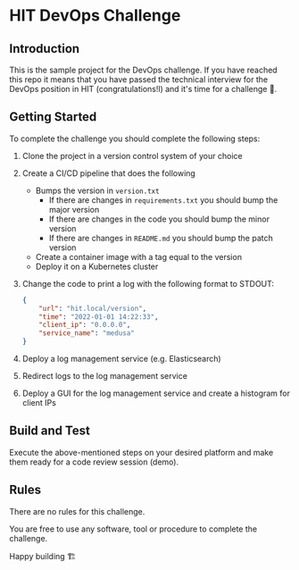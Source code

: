# HIT DevOps Challenge

## Introduction

This is the sample project for the DevOps challenge. If you have reached this repo it means that you have passed the technical interview for the DevOps position in HIT (congratulations!l) and it's time for a challenge 🚀.

## Getting Started

To complete the challenge you should complete the following steps:

1. Clone the project in a version control system of your choice

2. Create a CI/CD pipeline that does the following
    - Bumps the version in `version.txt`
        - If there are changes in `requirements.txt` you should bump the major version
        - If there are changes in the code you should bump the minor version
        - If there are changes in `README.md` you should bump the patch version
    - Create a container image with a tag equal to the version
    - Deploy it on a Kubernetes cluster

4. Change the code to print a log with the following format to STDOUT:
    
    ```json
    {
        "url": "hit.local/version",
        "time": "2022-01-01 14:22:33",
        "client_ip": "0.0.0.0",
        "service_name": "medusa"
    }
    ```

5. Deploy a log management service (e.g. Elasticsearch)

6. Redirect logs to the log management service

7. Deploy a GUI for the log management service and create a histogram for client IPs

## Build and Test

Execute the above-mentioned steps on your desired platform and make them ready for a code review session (demo).

## Rules

There are no rules for this challenge.

You are free to use any software, tool or procedure to complete the challenge.

Happy building 🏗️